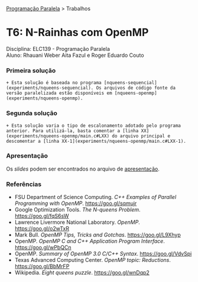 [Programação Paralela](https://github.com/AndreaInfUFSM/elc139-2018a) > Trabalhos

# T6: N-Rainhas com OpenMP

Disciplina: ELC139 - Programação Paralela <br/>
Aluno: Rhauani Weber Aita Fazul e Roger Eduardo Couto


### Primeira solução

	+ Esta solução é baseada no programa [nqueens-sequencial](experiments/nqueens-sequencial). Os arquivos de código fonte da versão paralelizada estão disponíveis em [nqueens-openmp](experiments/nqueens-openmp).

### Segunda solução

	+ Esta solução varia o tipo de escalonamento adotado pelo programa anterior. Para utilizá-la, basta comentar a [linha XX](experiments/nqueens-openmp/main.c#LXX) do arquivo principal e descomentar a [linha XX-1](experiments/nqueens-openmp/main.c#LXX-1).


### Apresentação

Os _slides_ podem ser encontrados no arquivo de [apresentação](apresentacao.pdf).

### Referências
- FSU Department of Science Computing. <i>C++ Examples of Parallel Programming with OpenMP</i>. https://goo.gl/sqmujr
- Google Optimization Tools. <i>The N-queens Problem</i>. https://goo.gl/fqS6sW 
- Lawrence Livermore National Laboratory. <i>OpenMP</i>. https://goo.gl/o2wTxR
- Mark Bull. <i>OpenMP Tips, Tricks and Gotchas</i>. https://goo.gl/L9Xhyp
- OpenMP. <i>OpenMP C and C++ Application Program Interface</i>. https://goo.gl/wPbQCn
- OpenMP. <i>Summary of OpenMP 3.0 C/C++ Syntax</i>. https://goo.gl/VdvSpi
- Texas Advanced Computing Center. <i>OpenMP topic: Reductions</i>. https://goo.gl/BbMrFP
- Wikipedia. <i>Eight queens puzzle</i>. https://goo.gl/wnDqp2
